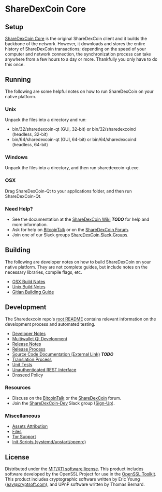 ShareDexCoin Core
=====================

Setup
---------------------
[ShareDexCoin Core](http://sharedexcoin.org/wallet) is the original ShareDexCoin client and it builds the backbone of the network. However, it downloads and stores the entire history of ShareDexCoin transactions; depending on the speed of your computer and network connection, the synchronization process can take anywhere from a few hours to a day or more. Thankfully you only have to do this once.

Running
---------------------
The following are some helpful notes on how to run ShareDexCoin on your native platform.

### Unix

Unpack the files into a directory and run:

- bin/32/sharedexcoin-qt (GUI, 32-bit) or bin/32/sharedexcoind (headless, 32-bit)
- bin/64/sharedexcoin-qt (GUI, 64-bit) or bin/64/sharedexcoind (headless, 64-bit)

### Windows

Unpack the files into a directory, and then run sharedexcoin-qt.exe.

### OSX

Drag ShareDexCoin-Qt to your applications folder, and then run ShareDexCoin-Qt.

### Need Help?

* See the documentation at the [ShareDexCoin Wiki](https://en.bitcoin.it/wiki/Main_Page) ***TODO***
for help and more information.
* Ask for help on [BitcoinTalk](https://bitcointalk.org/index.php?topic=1262920.0) or on the [ShareDexCoin Forum](http://forum.sharedexcoin.org/).
* Join one of our Slack groups [ShareDexCoin Slack Groups](https://sharedexcoin.org/slack-logins/).

Building
---------------------
The following are developer notes on how to build ShareDexCoin on your native platform. They are not complete guides, but include notes on the necessary libraries, compile flags, etc.

- [OSX Build Notes](build-osx.md)
- [Unix Build Notes](build-unix.md)
- [Gitian Building Guide](gitian-building.md)

Development
---------------------
The Sharedexcoin repo's [root README](https://github.com/ShareDexCoin-Project/ShareDexCoin/blob/master/README.md) contains relevant information on the development process and automated testing.

- [Developer Notes](developer-notes.md)
- [Multiwallet Qt Development](multiwallet-qt.md)
- [Release Notes](release-notes.md)
- [Release Process](release-process.md)
- [Source Code Documentation (External Link)](https://dev.visucore.com/bitcoin/doxygen/) ***TODO***
- [Translation Process](translation_process.md)
- [Unit Tests](unit-tests.md)
- [Unauthenticated REST Interface](REST-interface.md)
- [Dnsseed Policy](dnsseed-policy.md)

### Resources

* Discuss on the [BitcoinTalk](https://bitcointalk.org/index.php?topic=1262920.0) or the [ShareDexCoin](http://forum.sharedexcoin.org/) forum.
* Join the [ShareDexCoin-Dev](https://sharedexcoin-dev.slack.com/) Slack group ([Sign-Up](https://sharedexcoin-dev.herokuapp.com/)).

### Miscellaneous
- [Assets Attribution](assets-attribution.md)
- [Files](files.md)
- [Tor Support](tor.md)
- [Init Scripts (systemd/upstart/openrc)](init.md)

License
---------------------
Distributed under the [MIT/X11 software license](http://www.opensource.org/licenses/mit-license.php).
This product includes software developed by the OpenSSL Project for use in the [OpenSSL Toolkit](https://www.openssl.org/). This product includes
cryptographic software written by Eric Young ([eay@cryptsoft.com](mailto:eay@cryptsoft.com)), and UPnP software written by Thomas Bernard.
